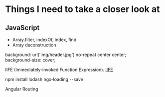 # Things I need to take a closer look at

## JavaScript
* Array.filter, indexOf, index, find
* Array deconstruction

background: url('img/header.jpg') no-repeat center center;  
background-size: cover;  

IIFE (Immediately-invoked Function Expression). [IIFE](https://flaviocopes.com/javascript-iife/)

 npm install lodash ngx-loading --save  
 
 Angular Routing
 
 
